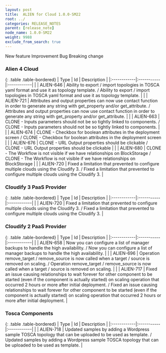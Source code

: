 ```yaml
---
layout: post
title:  ALIEN for Cloud 1.0.0-SM22
root: ../
categories: RELEASE_NOTES
parent: [release_note]
node_name: 1.0.0-SM22
weight: 9988
exclude_from_search: true
---
```





<i class="fa fa-plus text-success"></i> New feature <i class="fa fa-level-up text-primary"></i> Improvement  <i class="fa fa-bug text-danger"></i> Bug <i class="fa fa-exclamation-triangle text-warning"></i> Breaking change


### Alien 4 Cloud



  {: .table .table-bordered}
  | Type        | Id         | Description |
  |:------------|:-----------|:------------|
    |  <i class="fa fa-plus text-success"></i> | ALIEN-646 | Ability to export / import topologies in TOSCA yaml format and use it as topology template. / Ability to export / import topologies in TOSCA yaml format and use it as topology template. |
    |  <i class="fa fa-plus text-success"></i> | ALIEN-721 | Attributes and output properties can now use contact function in order to generate any string with get_property and/or get_attribute. / Attributes and output properties can now use contact function in order to generate any string with get_property and/or get_attribute. |
      |  <i class="fa fa-level-up text-primary"></i> | ALIEN-663 | CLONE - Inputs parameters should not be so tightly linked to components. / CLONE - Inputs parameters should not be so tightly linked to components. |
    |  <i class="fa fa-level-up text-primary"></i> | ALIEN-674 | CLONE - Checkbox for boolean attributes in the deployment screen / CLONE - Checkbox for boolean attributes in the deployment screen |
    |  <i class="fa fa-level-up text-primary"></i> | ALIEN-676 | CLONE - URL Output properties should be clickable / CLONE - URL Output properties should be clickable |
      |  <i class="fa fa-bug text-danger"></i> | ALIEN-680 | CLONE - The Workflow is not visible if we have relationships on BlockStorage / CLONE - The Workflow is not visible if we have relationships on BlockStorage |
    |  <i class="fa fa-bug text-danger"></i> | ALIEN-720 | Fixed a limitation that prevented to configure multiple clouds using the Cloudify 3. / Fixed a limitation that prevented to configure multiple clouds using the Cloudify 3. |
  


### Cloudify 3 PaaS Provider



  {: .table .table-bordered}
  | Type        | Id         | Description |
  |:------------|:-----------|:------------|
        |  <i class="fa fa-bug text-danger"></i> | ALIEN-720 | Fixed a limitation that prevented to configure multiple clouds using the Cloudify 3. / Fixed a limitation that prevented to configure multiple clouds using the Cloudify 3. |
  


### Cloudify 2 PaaS Provider



  {: .table .table-bordered}
  | Type        | Id         | Description |
  |:------------|:-----------|:------------|
    |  <i class="fa fa-plus text-success"></i> | ALIEN-658 | Now you can configure a list of manager backups to handle the high availability. / Now you can configure a list of manager backups to handle the high availability. |
      |  <i class="fa fa-level-up text-primary"></i> | ALIEN-696 | Operation remove_target / remove_source is now called when a target / source is removed on scaling. / Operation remove_target / remove_source is now called when a target / source is removed on scaling. |
      |  <i class="fa fa-bug text-danger"></i> | ALIEN-717 | Fixed an issue causing relationships to wait forever for other component to be started (even if the component is actually started) on scaling operation that occurred 2 hours or more after initial deployment. / Fixed an issue causing relationships to wait forever for other component to be started (even if the component is actually started) on scaling operation that occurred 2 hours or more after initial deployment. |
  


### Tosca Components



  {: .table .table-bordered}
  | Type        | Id         | Description |
  |:------------|:-----------|:------------|
    |  <i class="fa fa-plus text-success"></i> | ALIEN-718 | Updated samples by adding a Wordpress sample TOSCA topology that can be uploaded to be used as template. / Updated samples by adding a Wordpress sample TOSCA topology that can be uploaded to be used as template. |
      

